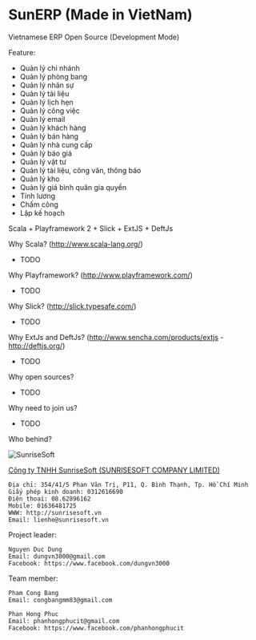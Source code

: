 SunERP (Made in VietNam)
======

Vietnamese ERP Open Source (Development Mode)

Feature:
- Quản lý chi nhánh
- Quản lý phòng bang
- Quản lý nhân sự
- Quản lý tài liệu
- Quản lý lịch hẹn
- Quản lý công việc
- Quản lý email
- Quản lý khách hàng
- Quản lý bán hàng
- Quản lý nhà cung cấp
- Quản lý báo giá
- Quản lý vật tư
- Quản lý tài liệu, công văn, thông báo
- Quản lý kho
- Quản lý giá bình quân gia quyền
- Tính lương
- Chấm công
- Lập kế hoạch

Scala + Playframework 2 + Slick + ExtJS + DeftJs

Why Scala? (http://www.scala-lang.org/)
- TODO

Why Playframework? (http://www.playframework.com/)
- TODO

Why Slick? (http://slick.typesafe.com/)
- TODO

Why ExtJs and DeftJs? (http://www.sencha.com/products/extjs - http://deftjs.org/)
- TODO

Why open sources?
- TODO

Why need to join us?
- TODO

Who behind?

![SunriseSoft](https://raw.github.com/dungvn3000/sunerp/master/logo.png "SunriseSoft")

[Công ty TNHH SunriseSoft (SUNRISESOFT COMPANY LIMITED)](http://sunrisesoft.vn)

    Địa chỉ: 354/41/5 Phan Văn Trị, P11, Q. Bình Thạnh, Tp. Hồ Chí Minh
    Giấy phép kinh doanh: 0312616690
    Điện thoại: 08.62896162
    Mobile: 01636481725
    WWW: http://sunrisesoft.vn
    Email: lienhe@sunrisesoft.vn

Project leader:

    Nguyen Duc Dung
    Email: dungvn3000@gmail.com
    Facebook: https://www.facebook.com/dungvn3000

Team member:

    Pham Cong Bang
    Email: congbangmm83@gmail.com

    Phan Hong Phuc
    Email: phanhongphucit@gmail.com
    Facebook: https://www.facebook.com/phanhongphucit